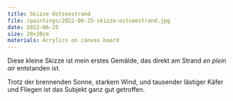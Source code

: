 ```yaml
---
title: Skizze Ostseestrand
file: /paintings/2022-06-25-skizze-ostseestrand.jpg
date: 2022-06-25
size: 20×20cm
materials: Acrylics on canvas board
---
```


Diese kleine Skizze ist mein erstes Gemälde, das direkt am Strand *en plein air* entstanden ist.

Trotz der brennenden Sonne, starkem Wind, und tausender lästiger Käfer und Fliegen ist das Subjekt ganz gut getroffen.